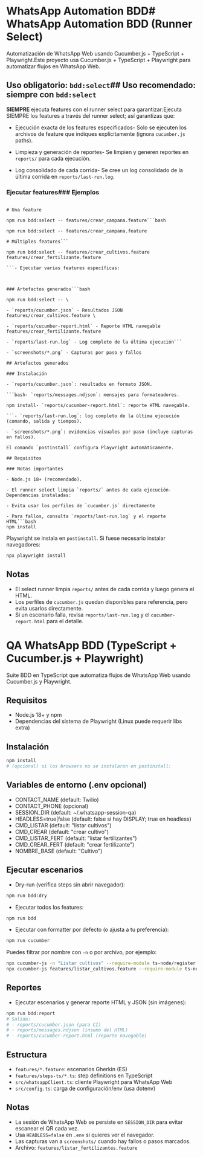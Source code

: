 # WhatsApp Automation BDD# WhatsApp Automation BDD (Runner Select)



Automatización de WhatsApp Web usando Cucumber.js + TypeScript + Playwright.Este proyecto usa Cucumber.js + TypeScript + Playwright para automatizar flujos en WhatsApp Web.



## Uso obligatorio: `bdd:select`## Uso recomendado: siempre con `bdd:select`



**SIEMPRE** ejecuta features con el runner select para garantizar:Ejecuta SIEMPRE los features a través del runner select; así garantizas que:

- Ejecución exacta de los features especificados- Solo se ejecuten los archivos de feature que indiques explícitamente (ignora `cucumber.js` paths).

- Limpieza y generación de reportes- Se limpien y generen reportes en `reports/` para cada ejecución.

- Log consolidado de cada corrida- Se cree un log consolidado de la última corrida en `reports/last-run.log`.



### Ejecutar features### Ejemplos



```bash- Ejecutar una sola feature:

# Una feature

npm run bdd:select -- features/crear_campana.feature```bash

npm run bdd:select -- features/crear_campana.feature

# Múltiples features```

npm run bdd:select -- features/crear_cultivos.feature features/crear_fertilizante.feature

```- Ejecutar varias features específicas:



### Artefactos generados```bash

npm run bdd:select -- \

- `reports/cucumber.json` - Resultados JSON  features/crear_cultivos.feature \

- `reports/cucumber-report.html` - Reporte HTML navegable  features/crear_fertilizante.feature

- `reports/last-run.log` - Log completo de la última ejecución```

- `screenshots/*.png` - Capturas por paso y fallos

## Artefactos generados

### Instalación

- `reports/cucumber.json`: resultados en formato JSON.

```bash- `reports/messages.ndjson`: mensajes para formateadores.

npm install- `reports/cucumber-report.html`: reporte HTML navegable.

```- `reports/last-run.log`: log completo de la última ejecución (comando, salida y tiempos).

- `screenshots/*.png`: evidencias visuales por paso (incluye capturas en fallos).

El comando `postinstall` configura Playwright automáticamente.

## Requisitos

### Notas importantes

- Node.js 18+ (recomendado).

- El runner select limpia `reports/` antes de cada ejecución- Dependencias instaladas:

- Evita usar los perfiles de `cucumber.js` directamente

- Para fallos, consulta `reports/last-run.log` y el reporte HTML```bash
npm install
```

Playwright se instala en `postinstall`. Si fuese necesario instalar navegadores:

```bash
npx playwright install
```

## Notas

- El select runner limpia `reports/` antes de cada corrida y luego genera el HTML.
- Los perfiles de `cucumber.js` quedan disponibles para referencia, pero evita usarlos directamente.
- Si un escenario falla, revisa `reports/last-run.log` y el `cucumber-report.html` para el detalle.
# QA WhatsApp BDD (TypeScript + Cucumber.js + Playwright)

Suite BDD en TypeScript que automatiza flujos de WhatsApp Web usando Cucumber.js y Playwright.

## Requisitos
- Node.js 18+ y npm
- Dependencias del sistema de Playwright (Linux puede requerir libs extra)

## Instalación
```bash
npm install
# (opcional) si los browsers no se instalaron en postinstall:

```

## Variables de entorno (.env opcional)
- CONTACT_NAME (default: Twilio)
- CONTACT_PHONE (opcional)
- SESSION_DIR (default: ~/.whatsapp-session-qa)
- HEADLESS=true|false (default: false si hay DISPLAY; true en headless)
- CMD_LISTAR (default: "listar cultivos")
- CMD_CREAR (default: "crear cultivo")
- CMD_LISTAR_FERT (default: "listar fertilizantes")
- CMD_CREAR_FERT (default: "crear fertilizante")
- NOMBRE_BASE (default: "Cultivo")

## Ejecutar escenarios
- Dry-run (verifica steps sin abrir navegador):
```bash
npm run bdd:dry
```

- Ejecutar todos los features:
```bash
npm run bdd
```

- Ejecutar con formatter por defecto (o ajusta a tu preferencia):
```bash
npm run cucumber
```

Puedes filtrar por nombre con `-n` o por archivo, por ejemplo:
```bash
npx cucumber-js -n "Listar cultivos" --require-module ts-node/register --require features/steps-ts/**/*.ts
npx cucumber-js features/listar_cultivos.feature --require-module ts-node/register --require features/steps-ts/**/*.ts
```

## Reportes
- Ejecutar escenarios y generar reporte HTML y JSON (sin imágenes):
```bash
npm run bdd:report
# Salida:
# - reports/cucumber.json (para CI)
# - reports/messages.ndjson (insumo del HTML)
# - reports/cucumber-report.html (reporte navegable)
```

## Estructura
- `features/*.feature`: escenarios Gherkin (ES)
- `features/steps-ts/*.ts`: step definitions en TypeScript
- `src/whatsappClient.ts`: cliente Playwright para WhatsApp Web
- `src/config.ts`: carga de configuración/env (usa dotenv)

## Notas
- La sesión de WhatsApp Web se persiste en `SESSION_DIR` para evitar escanear el QR cada vez.
- Usa `HEADLESS=false` en `.env` si quieres ver el navegador.
- Las capturas van a `screenshots/` cuando hay fallos o pasos marcados.
- Archivo: `features/listar_fertilizantes.feature`
